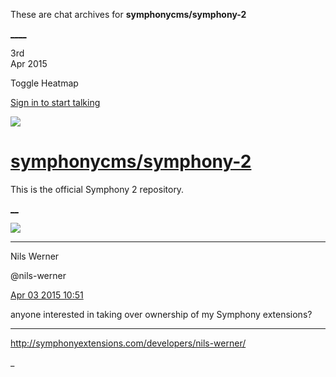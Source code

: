 These are chat archives for **symphonycms/symphony-2**

[__](/symphonycms/symphony-2/archives/2015/04/04)[__](/symphonycms/symphony-2/archives/2015/04/02)

3rd  
Apr 2015

Toggle Heatmap

[Sign in to start talking](/login?action=login&button=archive-login)

![](https://avatars-02.gitter.im/group/iv/3/57542c45c43b8c601977197e?s=48)

#  [symphonycms/symphony-2](/symphonycms/symphony-2)

This is the official Symphony 2 repository.

[ __](/orgs/symphonycms/rooms "More symphonycms rooms")

![](https://avatars0.githubusercontent.com/u/88704?v=3&s=30)

____

Nils Werner

@nils-werner

[Apr 03 2015
10:51](https://gitter.im/symphonycms/symphony-2?at=551e70ae05184cd235fbcc9a)

anyone interested in taking over ownership of my Symphony extensions?

____

<http://symphonyextensions.com/developers/nils-werner/>

_

